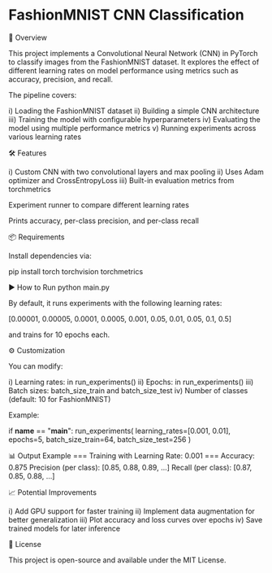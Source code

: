 # FashionMNIST CNN Classification
📌 Overview

This project implements a Convolutional Neural Network (CNN) in PyTorch to classify images from the FashionMNIST dataset.
It explores the effect of different learning rates on model performance using metrics such as accuracy, precision, and recall.

The pipeline covers:

i) Loading the FashionMNIST dataset
ii) Building a simple CNN architecture
iii) Training the model with configurable hyperparameters
iv) Evaluating the model using multiple performance metrics
v) Running experiments across various learning rates


🛠 Features

i) Custom CNN with two convolutional layers and max pooling
ii) Uses Adam optimizer and CrossEntropyLoss
iii) Built-in evaluation metrics from torchmetrics

Experiment runner to compare different learning rates

Prints accuracy, per-class precision, and per-class recall


📦 Requirements

Install dependencies via:

pip install torch torchvision torchmetrics

▶️ How to Run
python main.py


By default, it runs experiments with the following learning rates:

[0.00001, 0.00005, 0.0001, 0.0005, 0.001, 0.05, 0.01, 0.05, 0.1, 0.5]


and trains for 10 epochs each.

⚙️ Customization

You can modify:

i) Learning rates: in run_experiments()
ii) Epochs: in run_experiments()
iii) Batch sizes: batch_size_train and batch_size_test
iv) Number of classes (default: 10 for FashionMNIST)

Example:

if __name__ == "__main__":
    run_experiments(
        learning_rates=[0.001, 0.01],
        epochs=5,
        batch_size_train=64,
        batch_size_test=256
    )

📊 Output Example
=== Training with Learning Rate: 0.001 ===
Accuracy: 0.875
Precision (per class): [0.85, 0.88, 0.89, ...]
Recall (per class): [0.87, 0.85, 0.88, ...]

📈 Potential Improvements

i) Add GPU support for faster training
ii) Implement data augmentation for better generalization
iii) Plot accuracy and loss curves over epochs
iv) Save trained models for later inference

📝 License

This project is open-source and available under the MIT License.
